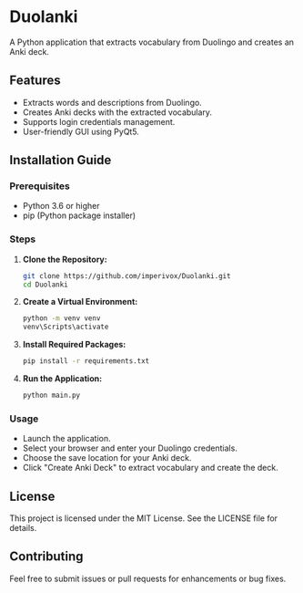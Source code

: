 # Duolanki

A Python application that extracts vocabulary from Duolingo and creates an Anki deck.

## Features

- Extracts words and descriptions from Duolingo.
- Creates Anki decks with the extracted vocabulary.
- Supports login credentials management.
- User-friendly GUI using PyQt5.

## Installation Guide

### Prerequisites

- Python 3.6 or higher
- pip (Python package installer)

### Steps

1. **Clone the Repository:**
   ```bash
   git clone https://github.com/imperivox/Duolanki.git
   cd Duolanki
2. **Create a Virtual Environment:**
   ```bash
   python -m venv venv
   venv\Scripts\activate
4. **Install Required Packages:**
   ```bash
   pip install -r requirements.txt
6. **Run the Application:**
   ```bash
   python main.py
### Usage

-   Launch the application.
-   Select your browser and enter your Duolingo credentials.
-   Choose the save location for your Anki deck.
-   Click "Create Anki Deck" to extract vocabulary and create the deck.

## License

This project is licensed under the MIT License. See the LICENSE file for details.

## Contributing

Feel free to submit issues or pull requests for enhancements or bug fixes.
